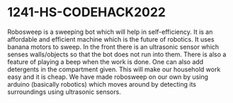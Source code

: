 # 1241-HS-CODEHACK2022
Robosweep is a sweeping bot which will help in self-efficiency. It is an affordable and efficient machine which is the future of robotics. It uses banana motors to sweep. In the front there is an ultrasonic sensor which senses walls/objects so that the bot does not run into them. There is also a feature of playing a beep when the work is done. One can also add detergents in the compartment given. This will make our household work easy and it is cheap. We have made robosweep on our own by using arduino (basically robotics) which moves around by detecting its surroundings using ultrasonic sensors. 
